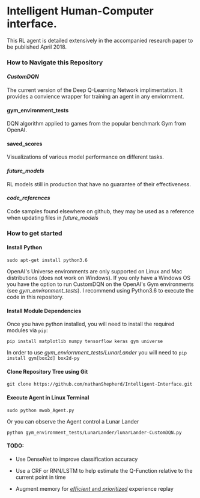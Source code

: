 # Intelligent Human-Computer interface. 
This RL agent is detailed extensively in the accompanied research paper to be published April 2018.

### How to Navigate this Repository
#### **_CustomDQN_**
The current version of the Deep Q-Learning Network implimentation. It provides a convience wrapper for training an agent in any enviornment.

#### **gym_environment_tests**
DQN algorithm applied to games from the popular benchmark Gym from OpenAI.

#### **saved_scores**
Visualizations of various model performance on different tasks.

#### **_future_models_** 
RL models still in production that have no guarantee of their effectiveness.

#### **_code_references_**
Code samples found elsewhere on github, they may be used as a reference when updating files in _future_models_

### How to get started
#### Install Python
```
sudo apt-get install python3.6
```
OpenAI's Universe environments are only supported on Linux and Mac distributions (does not work on Windows). If you only have a Windows OS you have the option to run CustomDQN on the OpenAI's Gym environments (see _gym_environment_tests_). I recommend using Python3.6 to execute the code in this repository.

#### Install Module Dependencies
Once you have python installed, you will need to install the required modules via `pip`:
```
pip install matplotlib numpy tensorflow keras gym universe
```
In order to use _gym_enviornment_tests/LunarLander_ you will need to `pip install gym[box2d] box2d-py`

#### Clone Repository Tree using Git
```
git clone https://github.com/nathanShepherd/Intelligent-Interface.git
```

#### Execute Agent in Linux Terminal 
```
sudo python mwob_Agent.py
```
Or you can observe the Agent control a Lunar Lander 
```
python gym_environment_tests/LunarLander/lunarLander-CustomDQN.py
```                                                                  

#### TODO:
- Use DenseNet to improve classification accuracy

- Use a CRF or RNN/LSTM to help estimate the Q-Function relative to the current point in time

- Augment memory for [_efficient_ and _prioritized_](https://arxiv.org/abs/1511.05952) experience replay
